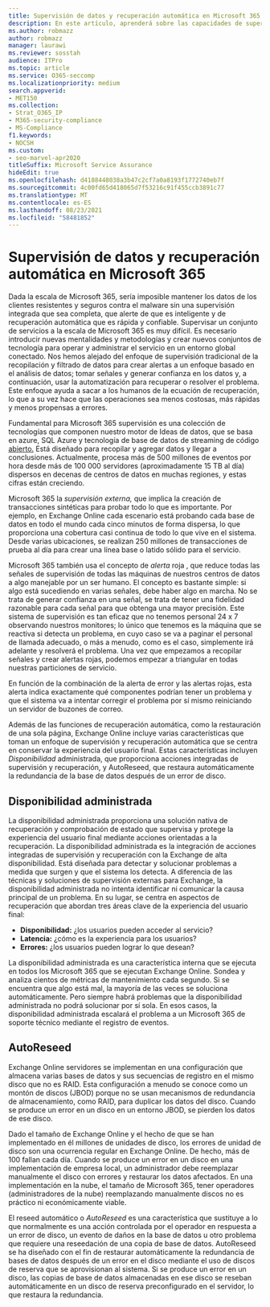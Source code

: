 ```yaml
---
title: Supervisión de datos y recuperación automática en Microsoft 365
description: En este artículo, aprenderá sobre las capacidades de supervisión y recuperación automática de Microsoft 365.
ms.author: robmazz
author: robmazz
manager: laurawi
ms.reviewer: sosstah
audience: ITPro
ms.topic: article
ms.service: O365-seccomp
ms.localizationpriority: medium
search.appverid:
- MET150
ms.collection:
- Strat_O365_IP
- M365-security-compliance
- MS-Compliance
f1.keywords:
- NOCSH
ms.custom:
- seo-marvel-apr2020
titleSuffix: Microsoft Service Assurance
hideEdit: true
ms.openlocfilehash: d4188448038a3b47c2cf7a0a8193f1772740eb7f
ms.sourcegitcommit: 4c00fd65d418065d7f53216c91f455ccb3891c77
ms.translationtype: MT
ms.contentlocale: es-ES
ms.lasthandoff: 08/23/2021
ms.locfileid: "58481852"
---
```

# <a name="data-monitoring-and-self-healing-in-microsoft-365"></a>Supervisión de datos y recuperación automática en Microsoft 365

Dada la escala de Microsoft 365, sería imposible mantener los datos de los clientes resistentes y seguros contra el malware sin una supervisión integrada que sea completa, que alerte de que es inteligente y de recuperación automática que es rápida y confiable. Supervisar un conjunto de servicios a la escala de Microsoft 365 es muy difícil. Es necesario introducir nuevas mentalidades y metodologías y crear nuevos conjuntos de tecnología para operar y administrar el servicio en un entorno global conectado. Nos hemos alejado del enfoque de supervisión tradicional de la recopilación y filtrado de datos para crear alertas a un enfoque basado en el análisis de datos; tomar señales y generar confianza en los datos y, a continuación, usar la automatización para recuperar o resolver el problema. Este enfoque ayuda a sacar a los humanos de la ecuación de recuperación, lo que a su vez hace que las operaciones sea menos costosas, más rápidas y menos propensas a errores. 

Fundamental para Microsoft 365 supervisión es una colección de tecnologías que componen nuestro motor de Ideas de datos, que se basa en azure, SQL Azure y tecnología de base de datos de streaming de código [abierto.](https://cassandra.apache.org/) Está diseñado para recopilar y agregar datos y llegar a conclusiones. Actualmente, procesa más de 500 millones de eventos por hora desde más de 100 000 servidores (aproximadamente 15 TB al día) dispersos en decenas de centros de datos en muchas regiones, y estas cifras están creciendo. 

Microsoft 365 la *supervisión externa,* que implica la creación de transacciones sintéticas para probar todo lo que es importante. Por ejemplo, en Exchange Online cada escenario está probando cada base de datos en todo el mundo cada cinco minutos de forma dispersa, lo que proporciona una cobertura casi continua de todo lo que vive en el sistema. Desde varias ubicaciones, se realizan 250 millones de transacciones de prueba al día para crear una línea base o latido sólido para el servicio. 

Microsoft 365 también usa el concepto de *alerta* roja , que reduce todas las señales de supervisión de todas las máquinas de nuestros centros de datos a algo manejable por un ser humano. El concepto es bastante simple: si algo está sucediendo en varias señales, debe haber algo en marcha. No se trata de generar confianza en una señal, se trata de tener una fidelidad razonable para cada señal para que obtenga una mayor precisión. Este sistema de supervisión es tan eficaz que no tenemos personal 24 x 7 observando nuestros monitores; lo único que tenemos es la máquina que se reactiva si detecta un problema, en cuyo caso se va a paginar el personal de llamada adecuado, o más a menudo, como es el caso, simplemente irá adelante y resolverá el problema. Una vez que empezamos a recopilar señales y crear alertas rojas, podemos empezar a triangular en todas nuestras particiones de servicio. 

En función de la combinación de la alerta de error y las alertas rojas, esta alerta indica exactamente qué componentes podrían tener un problema y que el sistema va a intentar corregir el problema por sí mismo reiniciando un servidor de buzones de correo. 

Además de las funciones de recuperación automática, como la restauración de una sola página, Exchange Online incluye varias características que toman un enfoque de supervisión y recuperación automática que se centra en conservar la experiencia del usuario final. Estas características incluyen *Disponibilidad* administrada, que proporciona acciones integradas de supervisión y recuperación, y AutoReseed, que restaura automáticamente la redundancia de la base de datos después de un error de disco. 

## <a name="managed-availability"></a>Disponibilidad administrada 

La disponibilidad administrada proporciona una solución nativa de recuperación y comprobación de estado que supervisa y protege la experiencia del usuario final mediante acciones orientadas a la recuperación. La disponibilidad administrada es la integración de acciones integradas de supervisión y recuperación con la Exchange de alta disponibilidad. Está diseñada para detectar y solucionar problemas a medida que surgen y que el sistema los detecta. A diferencia de las técnicas y soluciones de supervisión externas para Exchange, la disponibilidad administrada no intenta identificar ni comunicar la causa principal de un problema. En su lugar, se centra en aspectos de recuperación que abordan tres áreas clave de la experiencia del usuario final:

- **Disponibilidad:** ¿los usuarios pueden acceder al servicio? 
- **Latencia:** ¿cómo es la experiencia para los usuarios? 
- **Errores:** ¿los usuarios pueden lograr lo que desean? 

La disponibilidad administrada es una característica interna que se ejecuta en todos los Microsoft 365 que se ejecutan Exchange Online. Sondea y analiza cientos de métricas de mantenimiento cada segundo. Si se encuentra que algo está mal, la mayoría de las veces se soluciona automáticamente. Pero siempre habrá problemas que la disponibilidad administrada no podrá solucionar por sí sola. En esos casos, la disponibilidad administrada escalará el problema a un Microsoft 365 de soporte técnico mediante el registro de eventos.

## <a name="autoreseed"></a>AutoReseed

Exchange Online servidores se implementan en una configuración que almacena varias bases de datos y sus secuencias de registro en el mismo disco que no es RAID. Esta configuración a menudo  se conoce como un montón de discos (JBOD) porque no se usan mecanismos de redundancia de almacenamiento, como RAID, para duplicar los datos del disco. Cuando se produce un error en un disco en un entorno JBOD, se pierden los datos de ese disco. 

Dado el tamaño de Exchange Online y el hecho de que se han implementado en él millones de unidades de disco, los errores de unidad de disco son una ocurrencia regular en Exchange Online. De hecho, más de 100 fallan cada día. Cuando se produce un error en un disco en una implementación de empresa local, un administrador debe reemplazar manualmente el disco con errores y restaurar los datos afectados. En una implementación en la nube, el tamaño de Microsoft 365, tener operadores (administradores de la nube) reemplazando manualmente discos no es práctico ni económicamente viable. 

El reseed automático o *AutoReseed* es una característica que sustituye a lo que normalmente es una acción controlada por el operador en respuesta a un error de disco, un evento de daños en la base de datos u otro problema que requiere una reseedación de una copia de base de datos. AutoReseed se ha diseñado con el fin de restaurar automáticamente la redundancia de bases de datos después de un error en el disco mediante el uso de discos de reserva que se aprovisionan al sistema. Si se produce un error en un disco, las copias de base de datos almacenadas en ese disco se reseban automáticamente en un disco de reserva preconfigurado en el servidor, lo que restaura la redundancia. 